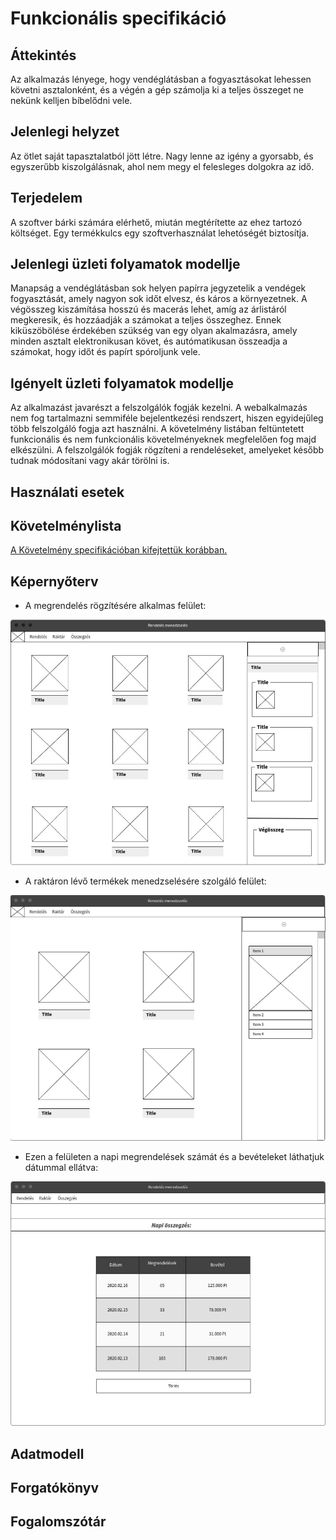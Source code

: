 # Funkcionális specifikáció

## Áttekintés
Az alkalmazás lényege, hogy vendéglátásban a fogyasztásokat lehessen követni asztalonként, és a végén a gép számolja ki a teljes összeget ne nekünk kelljen bíbelődni vele.

## Jelenlegi helyzet
Az ötlet saját tapasztalatból jött létre. Nagy lenne az igény a gyorsabb, és egyszerűbb kiszolgálásnak, ahol nem megy el felesleges dolgokra az idő. 

## Terjedelem
A szoftver bárki számára elérhető, miután megtérítette az ehez tartozó költséget. Egy termékkulcs egy szoftverhasználat lehetóségét biztosítja.

## Jelenlegi üzleti folyamatok modellje
Manapság a vendéglátásban sok helyen papírra jegyzetelik a vendégek fogyasztását, amely nagyon sok időt elvesz, és káros a környezetnek. A végösszeg kiszámítása hosszú és macerás lehet, amíg az árlistáról megkeresik, és hozzáadják a számokat a teljes összeghez. Ennek kiküszöbölése érdekében szükség van egy olyan akalmazásra, amely minden asztalt elektronikusan követ, és autómatikusan összeadja a számokat, hogy időt és papírt spóroljunk vele. 

## Igényelt üzleti folyamatok modellje
Az alkalmazást javarészt a felszolgálók fogják kezelni. A webalkalmazás nem fog tartalmazni semmiféle bejelentkezési rendszert, hiszen egyidejűleg több felszolgáló fogja azt használni. A követelmény listában feltüntetett funkcionális és nem funkcionális követelményeknek megfelelően fog majd elkészülni. A felszolgálók fogják rögzíteni a rendeléseket, amelyeket később tudnak módosítani vagy akár törölni is.

## Használati esetek

## Követelménylista
[A Követelmény specifikációban kifejtettük korábban.](https://github.com/Moss4t/AFP_TenGeri/blob/main/Docs/Kovetelmeny_Specifikacio.md#Követelménylista)

## Képernyőterv

 + A megrendelés rögzítésére alkalmas felület:
 
![FullWebsite](https://github.com/Moss4t/AFP_TenGeri/blob/Funkspec01/Images/1.JPG)

+ A raktáron lévő termékek menedzselésére szolgáló felület:

![FullWebsite](https://github.com/Moss4t/AFP_TenGeri/blob/Funkspec01/Images/2.JPG)

+ Ezen a felületen a napi megrendelések számát és a bevételeket láthatjuk dátummal ellátva: 

![FullWebsite](https://github.com/Moss4t/AFP_TenGeri/blob/Funkspec01/Images/3.JPG)

## Adatmodell

## Forgatókönyv

## Fogalomszótár
